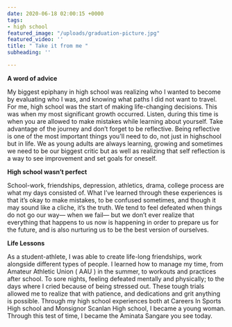 ```yaml
---
date: 2020-06-18 02:00:15 +0000
tags:
- high school
featured_image: "/uploads/graduation-picture.jpg"
featured_video: ''
title: " Take it from me "
subheading: ''

---
```

**A word of advice**

My biggest epiphany in high school was realizing who I wanted to become by evaluating who I was, and knowing what paths I did not want to travel. For me, high school was the start of making life-changing decisions. This was when my most significant growth occurred. Listen, during this time is when you are allowed to make mistakes while learning about yourself. Take advantage of the journey and don’t forget to be reflective. Being reflective is one of the most important things you'll need to do, not just in highschool but in life. We as young adults are always learning, growing and sometimes we need to be our biggest critic but as well as realizing that self reflection is a way to see improvement and set goals for oneself.

**High school wasn’t perfect**

School-work, friendships, depression, athletics, drama, college process are what my days consisted of. What I’ve learned through these experiences is that it’s okay to make mistakes, to be confused sometimes, and though it may sound like a cliche, it’s the truth. We tend to feel defeated when things do not go our way— when we fail— but we don’t ever realize that everything that happens to us now is happening in order to prepare us for the future, and is also nurturing us to be the best version of ourselves.

**Life Lessons**

As a student-athlete, I was able to create life-long friendships, work alongside different types of people. I learned how to manage my time, from Amateur Athletic Union ( AAU ) in the summer, to workouts and practices after school. To sore nights, feeling defeated mentally and physically; to the days where I cried because of being stressed out. These tough trials allowed me to realize that with patience, and dedications and grit anything is possible. Through my high school experiences both at Careers In Sports High school and Monsignor Scanlan High school, I became a young woman. Through this test of time, I became the Aminata Sangare you see today.